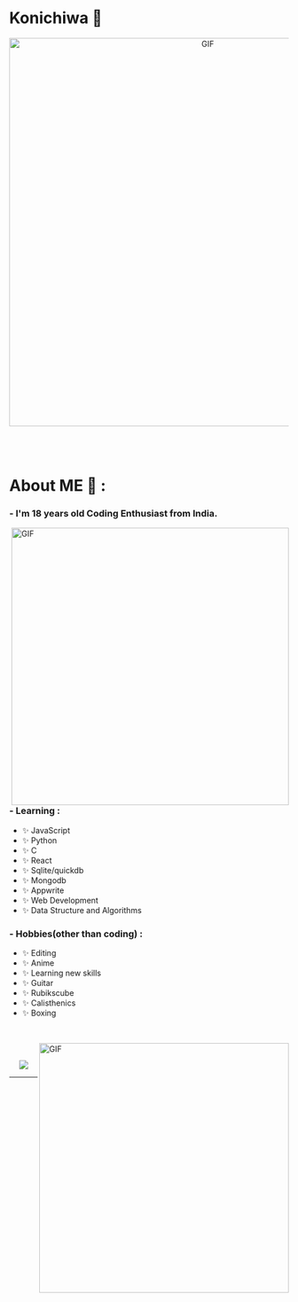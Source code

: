 # Konichiwa 👋

<div align="center">
<img hight="300" width="700" alt="GIF" align="center" src="https://media1.tenor.com/m/mVeLLgFNVbEAAAAC/tsuzuru-minagi-minagi-tsuzuru.gif">
</div>

</br>
</br>
</br>


# About ME 💬 :

### - I'm 18 years old Coding Enthusiast from India.

<img hight="400" width="500" alt="GIF" align="right" src="https://media1.tenor.com/m/Jq0g856_9gkAAAAC/shadow-sama.gif">

### - Learning :
- ✨ JavaScript
- ✨ Python
- ✨ C
- ✨ React
- ✨ Sqlite/quickdb
- ✨ Mongodb
- ✨ Appwrite
- ✨ Web Development
- ✨ Data Structure and Algorithms
### - Hobbies(other than coding) : 
- ✨ Editing
- ✨ Anime
- ✨ Learning new skills
- ✨ Guitar
- ✨ Rubikscube
- ✨ Calisthenics
- ✨ Boxing

</br>
<p>


<img hight="320" width="450" align="right" alt="GIF" src="https://media1.tenor.com/m/cNOBaaRPYQoAAAAC/anime-tenki-no-ko.gif">
 </p>
 

</br>


<p align="center" >  
  <a href="https://github.com/anuraghazra/github-readme-stats"> 
<img  src="https://github-readme-stats.vercel.app/api?username=Ronen6999&&show_icons=true&theme=radical"/>
  </a>
  </p>

*************
